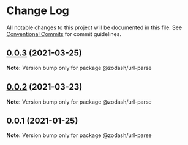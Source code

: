 # Change Log

All notable changes to this project will be documented in this file.
See [Conventional Commits](https://conventionalcommits.org) for commit guidelines.

## [0.0.3](https://github.com/zcorky/zodash/compare/@zodash/url-parse@0.0.2...@zodash/url-parse@0.0.3) (2021-03-25)

**Note:** Version bump only for package @zodash/url-parse





## [0.0.2](https://github.com/zcorky/zodash/compare/@zodash/url-parse@0.0.1...@zodash/url-parse@0.0.2) (2021-03-23)

**Note:** Version bump only for package @zodash/url-parse





## 0.0.1 (2021-01-25)

**Note:** Version bump only for package @zodash/url-parse
